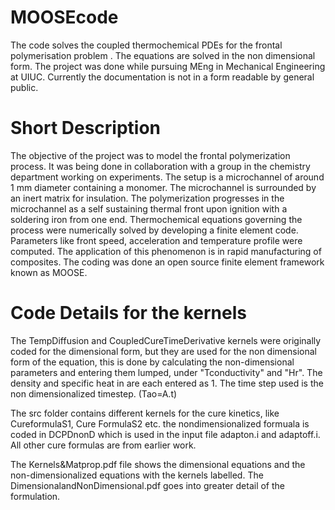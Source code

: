 

# MOOSEcode

The code solves the coupled thermochemical PDEs for the  frontal polymerisation problem . The equations are solved in the non dimensional form. The project was done while pursuing MEng in Mechanical Engineering at UIUC.  Currently the documentation is not in a form readable by general public. 

# Short Description
The objective of the project was to model the frontal polymerization process.  It was being done in collaboration with a group in the chemistry department working on experiments.  The setup is a microchannel of around 1 mm diameter containing a monomer.  The microchannel is surrounded by an inert matrix for insulation.  The polymerization progresses in the microchannel as a self sustaining thermal front upon ignition with a soldering iron from one end.  Thermochemical equations governing the process were numerically solved by developing a finite element code.  Parameters like front speed, acceleration and temperature profile were computed.  The application of this phenomenon is in rapid manufacturing of composites.  The coding was done an open source finite element framework known as MOOSE.

# Code Details for the kernels
The TempDiffusion and CoupledCureTimeDerivative kernels were originally coded for the  dimensional  form,  but they are used for the non dimensional form of the equation, this is done by calculating the non-dimensional parameters and entering them lumped, under "Tconductivity" and "Hr". The density and specific heat in are each entered as 1.  The time step used is the non dimensionalized timestep. (Tao=A.t)

The src folder contains different kernels for the cure kinetics, like CureformulaS1, Cure FormulaS2 etc. the nondimensionalized formuala  is coded in DCPDnonD which  is  used in the input file adapton.i and adaptoff.i.  All other cure formulas are  from earlier work.

The Kernels&Matprop.pdf file shows the dimensional equations and the non-dimensionalized equations with the kernels labelled. The DimensionalandNonDimensional.pdf goes into greater detail of the formulation.
